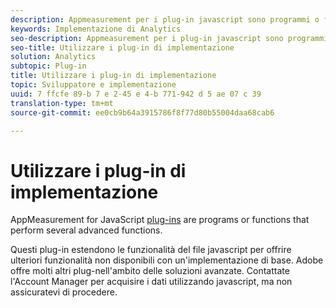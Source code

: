 ```yaml
---
description: Appmeasurement per i plug-in javascript sono programmi o funzioni che eseguono diverse funzioni avanzate.
keywords: Implementazione di Analytics
seo-description: Appmeasurement per i plug-in javascript sono programmi o funzioni che eseguono diverse funzioni avanzate.
seo-title: Utilizzare i plug-in di implementazione
solution: Analytics
subtopic: Plug-in
title: Utilizzare i plug-in di implementazione
topic: Sviluppatore e implementazione
uuid: 7 ffcfe 89-b 7 e 2-45 e 4-b 771-942 d 5 ae 07 c 39
translation-type: tm+mt
source-git-commit: ee0cb9b64a3915786f8f77d80b55004daa68cab6

---
```



# Utilizzare i plug-in di implementazione

AppMeasurement for JavaScript [plug-ins](/help/implement/js-implementation/c-appmeasurement-js/plugins-support.md) are programs or functions that perform several advanced functions.

Questi plug-in estendono le funzionalità del file javascript per offrire ulteriori funzionalità non disponibili con un'implementazione di base. Adobe offre molti altri plug-nell'ambito delle soluzioni avanzate. Contattate l'Account Manager per acquisire i dati utilizzando javascript, ma non assicuratevi di procedere.
